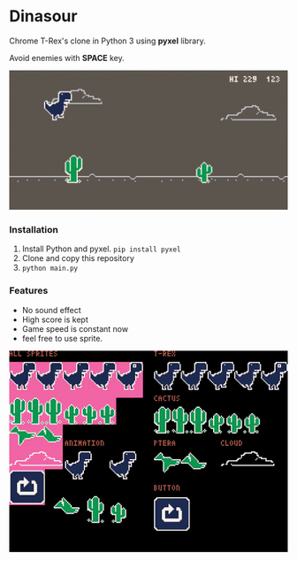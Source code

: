 # Dinasour 
Chrome T-Rex's clone in Python 3 using __pyxel__ library.

Avoid enemies with __SPACE__ key.

![play](media\readme.gif)



### Installation

1. Install Python and pyxel.  `pip install pyxel`  
2. Clone and copy this repository
3. `python main.py` 

### Features

- No sound effect
- High score is kept 
- Game speed is constant now
- feel free to use sprite.

![sprite](media\sprite.gif)

